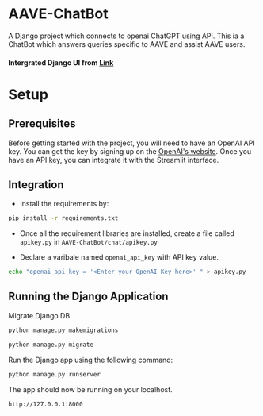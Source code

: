 # AAVE-ChatBot
 A Django project which connects to openai ChatGPT using API. This ia a ChatBot which answers queries specific to AAVE and assist AAVE users. 

#### Intergrated Django UI from [Link](https://github.com/Johnkh2002/ChatGPT-Tutorial)

# Setup

Prerequisites
-------------

Before getting started with the project, you will need to have an OpenAI API key. You can get the key by signing up on the [OpenAI's website](https://platform.openai.com/account/api-keys). Once you have an API key, you can integrate it with the Streamlit interface.

Integration
-----------

* Install the requirements by:
```sh
pip install -r requirements.txt
```

* Once all the requirement libraries are installed, create a file called `apikey.py` in `AAVE-ChatBot/chat/apikey.py`

* Declare a varibale named `openai_api_key` with API key value.
```sh
echo "openai_api_key = '<Enter your OpenAI Key here>' " > apikey.py
```

Running the Django Application
-------------------------

Migrate Django DB

```sh
python manage.py makemigrations
```

```sh
python manage.py migrate
```


Run the Django app using the following command:

```sh
python manage.py runserver     
```

The app should now be running on your localhost.

```sh
http://127.0.0.1:8000
```
